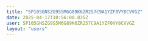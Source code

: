 ```yaml
---
title: "SP105GNSZG9S5M6G89K6ZR257C9A1YZF0VY8CVVGZ"
date: 2025-04-17T10:56:00.835Z
user: SP105GNSZG9S5M6G89K6ZR257C9A1YZF0VY8CVVGZ
layout: "users"
---
```

    